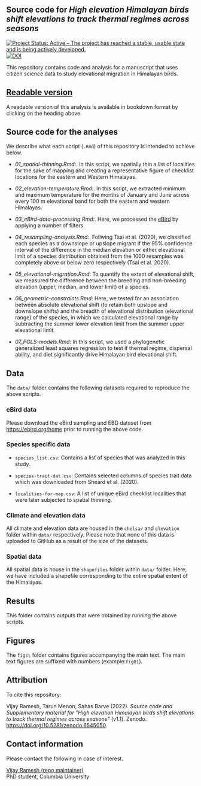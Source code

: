 ## Source code for _High elevation Himalayan birds shift elevations to track thermal regimes across seasons_

<!-- badges: start -->

  [![Project Status: Active – The project has reached a stable, usable state and is being actively developed.](https://www.repostatus.org/badges/latest/active.svg)](https://www.repostatus.org/#active)
  [![DOI](https://zenodo.org/badge/DOI/10.5281/zenodo.6545050.svg)](https://doi.org/10.5281/zenodo.6545050)

<!-- badges: end -->

This repository contains code and analysis for a manuscript that uses citizen science data to study elevational migration in Himalayan birds.

## [Readable version](https://vjjan91.github.io/elevMigration/)  

A readable version of this analysis is available in bookdown format by clicking on the heading above.  

## Source code for the analyses

We describe what each script (`.Rmd`) of this repository is intended to achieve below.

- _01_spatial-thinning.Rmd:_. In this script, we spatially thin a list of localities for the sake of mapping and creating a representative figure of checklist locations for the eastern and Western Himalayas.

- _02_elevation-temperature.Rmd:_. In this script, we extracted minimum and maximum temperature for the months of January and June across every 100 m elevational band for both the eastern and western Himalayas.  

- _03_eBird-data-processing.Rmd:_. Here, we processed the [eBird](https://ebird.org/home) by applying a number of filters.   

- _04_resampling-analysis.Rmd:_. Follwing Tsai et al. (2020), we classified each species as a downslope or upslope migrant if the 95% confidence interval of the difference in the median elevation or either elevational limit of a species distribution obtained from the 1000 resamples was completely above or below zero respectively (Tsai et al. 2020).  

- _05_elevational-migration.Rmd_: To quantify the extent of elevational shift, we measured the difference between the breeding and non-breeding elevation (upper, median, and lower limit) of a species.  

- _06_geometric-constraints.Rmd_: Here, we tested for an association between absolute elevational shift (to retain both upslope and downslope shifts) and the breadth of elevational distribution (elevational range) of the species, in which we calculated elevational range by subtracting the summer lower elevation limit from the summer upper elevational limit.  

- _07_PGLS-models.Rmd_: In this script, we used a phylogenetic generalized least squares regression to test if thermal regime, dispersal ability, and diet significantly drive Himalayan bird elevational shift.   

## Data 

The `data/` folder contains the following datasets required to reproduce the above scripts.  

### eBird data

Please download the eBird sampling and EBD dataset from https://ebird.org/home prior to running the above code. 

### Species specific data

- `species_list.csv`: Contains a list of species that was analyzed in this study.    

- `species-trait-dat.csv`: Contains selected columns of species trait data which was downloaded from Sheard et al. (2020).   

- `localities-for-map.csv`: A list of unique eBird checklist localities that were later subjected to spatial thinning.  

### Climate and elevation data

All climate and elevation data are housed in the `chelsa/` and `elevation` folder within `data/` respectively. Please note that none of this data is uploaded to GitHub as a result of the size of the datasets.  

### Spatial data

All spatial data is house in the `shapefiles` folder within `data/` folder. Here, we have included a shapefile corresponding to the entire spatial extent of the Himalayas.  

## Results

This folder contains outputs that were obtained by running the above scripts. 

## Figures

The `figs\` folder contains figures accompanying the main text. The main text figures are suffixed with numbers (example:`fig01`).   

## Attribution

To cite this repository:     

Vijay Ramesh, Tarun Menon, Sahas Barve (2022). _Source code and Supplementary material for "High elevation Himalayan birds shift elevations to track thermal regimes across seasons"_ (v1.1). Zenodo. https://doi.org/10.5281/zenodo.6545050. 

## Contact information

Please contact the following in case of interest.  

[Vijay Ramesh (repo maintainer)](https://evolecol.weebly.com/)  
PhD student, Columbia University  
